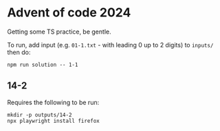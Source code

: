 # Advent of code 2024

Getting some TS practice, be gentle.

To run, add input (e.g. `01-1.txt` - with leading 0 up to 2 digits) to `inputs/` then do:

```
npm run solution -- 1-1
```

## 14-2

Requires the following to be run:

```
mkdir -p outputs/14-2
npx playwright install firefox
```
